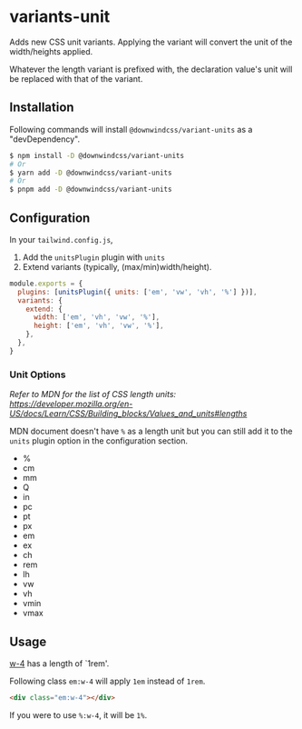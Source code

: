 # variants-unit

Adds new CSS unit variants.
Applying the variant will convert the unit of the width/heights applied.

Whatever the length variant is prefixed with, the declaration value's unit will be replaced with that of the variant.



## Installation

Following commands will install `@downwindcss/variant-units` as a "devDependency".

```bash
$ npm install -D @downwindcss/variant-units
# Or
$ yarn add -D @downwindcss/variant-units
# Or
$ pnpm add -D @downwindcss/variant-units
```

## Configuration

In your `tailwind.config.js`, 

1. Add the `unitsPlugin` plugin with `units`
1. Extend variants (typically, (max/min)width/height).

```js
module.exports = {
  plugins: [unitsPlugin({ units: ['em', 'vw', 'vh', '%'] })],
  variants: {
    extend: {
      width: ['em', 'vh', 'vw', '%'],
      height: ['em', 'vh', 'vw', '%'],
    },
  },
}

```

### Unit Options

*Refer to MDN for the list of CSS length units: https://developer.mozilla.org/en-US/docs/Learn/CSS/Building_blocks/Values_and_units#lengths*

MDN document doesn't have `%` as a length unit but you can still add it to the `units` plugin option in the configuration section.

- %
- cm
- mm
- Q
- in
- pc
- pt
- px
- em
- ex
- ch
- rem
- lh
- vw
- vh
- vmin
- vmax



## Usage

[w-4](https://tailwindcss.com/docs/width) has a length of `1rem'.

Following class `em:w-4` will apply `1em` instead of `1rem`.

```html
<div class="em:w-4"></div>
```

If you were to use `%:w-4`, it will be `1%`.